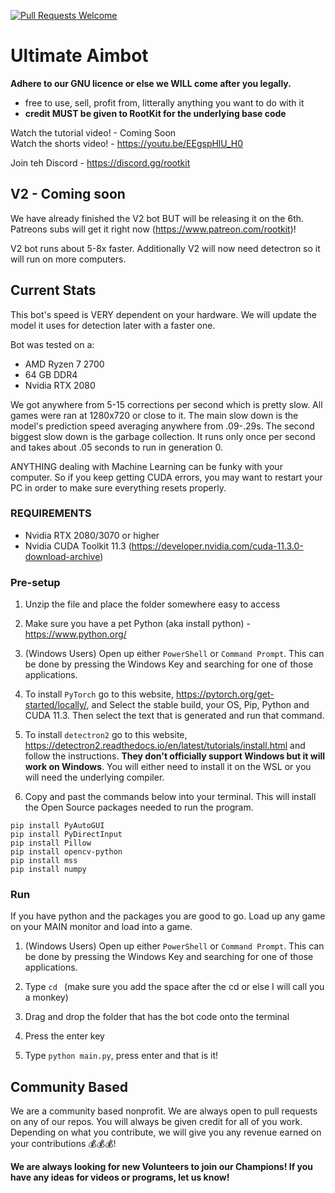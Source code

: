 [![Pull Requests Welcome](https://img.shields.io/badge/PRs-welcome-brightgreen.svg?style=flat)](http://makeapullrequest.com)
# Ultimate Aimbot
**Adhere to our GNU licence or else we WILL come after you legally.**<br />
- free to use, sell, profit from, litterally anything you want to do with it
- **credit MUST be given to RootKit for the underlying base code**

Watch the tutorial video! - Coming Soon<br />
Watch the shorts video! - https://youtu.be/EEgspHlU_H0

Join teh Discord - https://discord.gg/rootkit

## V2 - Coming soon
We have already finished the V2 bot BUT will be releasing it on the 6th. Patreons subs will get it right now (https://www.patreon.com/rootkit)!

V2 bot runs about 5-8x faster. Additionally V2 will now need detectron so it will run on more computers.

## Current Stats
This bot's speed is VERY dependent on your hardware. We will update the model it uses for detection later with a faster one.

Bot was tested on a:
- AMD Ryzen 7 2700
- 64 GB DDR4
- Nvidia RTX 2080

We got anywhere from 5-15 corrections per second which is pretty slow. All games were ran at 1280x720 or close to it.
The main slow down is the model's prediction speed averaging anywhere from .09-.29s.
The second biggest slow down is the garbage collection. It runs only once per second and takes about .05 seconds to run in generation 0.

ANYTHING dealing with Machine Learning can be funky with your computer. So if you keep getting CUDA errors, you may want to restart your PC in order to make sure everything resets properly.

### REQUIREMENTS
- Nvidia RTX 2080/3070 or higher
- Nvidia CUDA Toolkit 11.3 (https://developer.nvidia.com/cuda-11.3.0-download-archive)

### Pre-setup
1. Unzip the file and place the folder somewhere easy to access

2. Make sure you have a pet Python (aka install python) - https://www.python.org/

3. (Windows Users) Open up either `PowerShell` or `Command Prompt`. This can be done by pressing the Windows Key and searching for one of those applications.

4. To install `PyTorch` go to this website, https://pytorch.org/get-started/locally/, and Select the stable build, your OS, Pip, Python and CUDA 11.3. Then select the text that is generated and run that command.

5. To install `detectron2` go to this website, https://detectron2.readthedocs.io/en/latest/tutorials/install.html and follow the instructions. **They don't officially support Windows but it will work on Windows**. You will either need to install it on the WSL or you will need the underlying compiler.

6. Copy and past the commands below into your terminal. This will install the Open Source packages needed to run the program.
```
pip install PyAutoGUI
pip install PyDirectInput
pip install Pillow
pip install opencv-python
pip install mss
pip install numpy
```

### Run
If you have python and the packages you are good to go. Load up any game on your MAIN monitor and load into a game.

1. (Windows Users) Open up either `PowerShell` or `Command Prompt`. This can be done by pressing the Windows Key and searching for one of those applications.

2. Type `cd ` (make sure you add the space after the cd or else I will call you a monkey)

3. Drag and drop the folder that has the bot code onto the terminal

4. Press the enter key

5. Type `python main.py`, press enter and that is it!

## Community Based
We are a community based nonprofit. We are always open to pull requests on any of our repos. You will always be given credit for all of you work. Depending on what you contribute, we will give you any revenue earned on your contributions 💰💰💰!

**We are always looking for new Volunteers to join our Champions!
If you have any ideas for videos or programs, let us know!**
